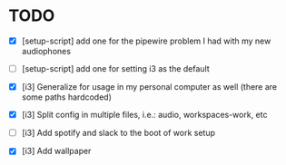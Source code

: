 # TODO

- [X] [setup-script] add one for the pipewire problem I had with my new audiophones
- [ ] [setup-script] add one for setting i3 as the default

- [X] [i3] Generalize for usage in my personal computer as well (there are some paths hardcoded)
- [X] [i3] Split config in multiple files, i.e.: audio, workspaces-work, etc
- [ ] [i3] Add spotify and slack to the boot of work setup
- [X] [i3] Add wallpaper
